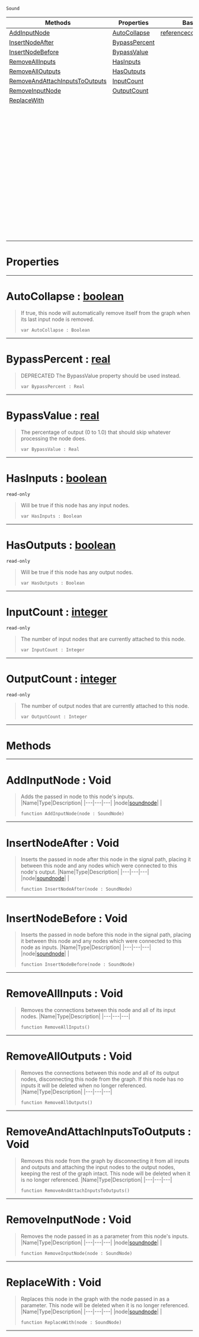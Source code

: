  `Sound`

|Methods|Properties|Base Classes|Derived Classes|
|---|---|---|---|
|[ AddInputNode](https://github.com/ZilchEngine/ZilchDocs/blob/master/code_reference/class_reference/soundnode.md#addinputnode-void)|[ AutoCollapse](https://github.com/ZilchEngine/ZilchDocs/blob/master/code_reference/class_reference/soundnode.md#autocollapse-zilch-engine)|[referencecountedeventobject](https://github.com/ZilchEngine/ZilchDocs/blob/master/code_reference/class_reference/referencecountedeventobject.md)|[additivesynthnode](https://github.com/ZilchEngine/ZilchDocs/blob/master/code_reference/class_reference/additivesynthnode.md)|
|[ InsertNodeAfter](https://github.com/ZilchEngine/ZilchDocs/blob/master/code_reference/class_reference/soundnode.md#insertnodeafter-void)|[ BypassPercent](https://github.com/ZilchEngine/ZilchDocs/blob/master/code_reference/class_reference/soundnode.md#bypasspercent-zilch-engin)| |[addnoisenode](https://github.com/ZilchEngine/ZilchDocs/blob/master/code_reference/class_reference/addnoisenode.md)|
|[ InsertNodeBefore](https://github.com/ZilchEngine/ZilchDocs/blob/master/code_reference/class_reference/soundnode.md#insertnodebefore-void)|[ BypassValue](https://github.com/ZilchEngine/ZilchDocs/blob/master/code_reference/class_reference/soundnode.md#bypassvalue-zilch-engine)| |[bandpassnode](https://github.com/ZilchEngine/ZilchDocs/blob/master/code_reference/class_reference/bandpassnode.md)|
|[ RemoveAllInputs](https://github.com/ZilchEngine/ZilchDocs/blob/master/code_reference/class_reference/soundnode.md#removeallinputs-void)|[ HasInputs](https://github.com/ZilchEngine/ZilchDocs/blob/master/code_reference/class_reference/soundnode.md#hasinputs-zilch-engine-do)| |[chorusnode](https://github.com/ZilchEngine/ZilchDocs/blob/master/code_reference/class_reference/chorusnode.md)|
|[ RemoveAllOutputs](https://github.com/ZilchEngine/ZilchDocs/blob/master/code_reference/class_reference/soundnode.md#removealloutputs-void)|[ HasOutputs](https://github.com/ZilchEngine/ZilchDocs/blob/master/code_reference/class_reference/soundnode.md#hasoutputs-zilch-engine-d)| |[compressornode](https://github.com/ZilchEngine/ZilchDocs/blob/master/code_reference/class_reference/compressornode.md)|
|[ RemoveAndAttachInputsToOutputs](https://github.com/ZilchEngine/ZilchDocs/blob/master/code_reference/class_reference/soundnode.md#removeandattachinputstoo)|[ InputCount](https://github.com/ZilchEngine/ZilchDocs/blob/master/code_reference/class_reference/soundnode.md#inputcount-zilch-engine-d)| |[customaudionode](https://github.com/ZilchEngine/ZilchDocs/blob/master/code_reference/class_reference/customaudionode.md)|
|[ RemoveInputNode](https://github.com/ZilchEngine/ZilchDocs/blob/master/code_reference/class_reference/soundnode.md#removeinputnode-void)|[ OutputCount](https://github.com/ZilchEngine/ZilchDocs/blob/master/code_reference/class_reference/soundnode.md#outputcount-zilch-engine)| |[delaynode](https://github.com/ZilchEngine/ZilchDocs/blob/master/code_reference/class_reference/delaynode.md)|
|[ ReplaceWith](https://github.com/ZilchEngine/ZilchDocs/blob/master/code_reference/class_reference/soundnode.md#replacewith-void)| | |[equalizernode](https://github.com/ZilchEngine/ZilchDocs/blob/master/code_reference/class_reference/equalizernode.md)|
| | | |[expandernode](https://github.com/ZilchEngine/ZilchDocs/blob/master/code_reference/class_reference/expandernode.md)|
| | | |[flangernode](https://github.com/ZilchEngine/ZilchDocs/blob/master/code_reference/class_reference/flangernode.md)|
| | | |[generatedwavenode](https://github.com/ZilchEngine/ZilchDocs/blob/master/code_reference/class_reference/generatedwavenode.md)|
| | | |[granularsynthnode](https://github.com/ZilchEngine/ZilchDocs/blob/master/code_reference/class_reference/granularsynthnode.md)|
| | | |[highpassnode](https://github.com/ZilchEngine/ZilchDocs/blob/master/code_reference/class_reference/highpassnode.md)|
| | | |[lowpassnode](https://github.com/ZilchEngine/ZilchDocs/blob/master/code_reference/class_reference/lowpassnode.md)|
| | | |[microphoneinputnode](https://github.com/ZilchEngine/ZilchDocs/blob/master/code_reference/class_reference/microphoneinputnode.md)|
| | | |[modulationnode](https://github.com/ZilchEngine/ZilchDocs/blob/master/code_reference/class_reference/modulationnode.md)|
| | | |[panningnode](https://github.com/ZilchEngine/ZilchDocs/blob/master/code_reference/class_reference/panningnode.md)|
| | | |[pitchnode](https://github.com/ZilchEngine/ZilchDocs/blob/master/code_reference/class_reference/pitchnode.md)|
| | | |[recordingnode](https://github.com/ZilchEngine/ZilchDocs/blob/master/code_reference/class_reference/recordingnode.md)|
| | | |[reverbnode](https://github.com/ZilchEngine/ZilchDocs/blob/master/code_reference/class_reference/reverbnode.md)|
| | | |[saveaudionode](https://github.com/ZilchEngine/ZilchDocs/blob/master/code_reference/class_reference/saveaudionode.md)|
| | | |[volumenode](https://github.com/ZilchEngine/ZilchDocs/blob/master/code_reference/class_reference/volumenode.md)|


 #  Properties


---  
 #  AutoCollapse : [boolean](https://github.com/ZilchEngine/ZilchDocs/blob/master/code_reference/nada_base_types/boolean.md)

> If true, this node will automatically remove itself from the graph when its last input node is removed.
> ``` lang=cpp, name=Nada
> var AutoCollapse : Boolean


---  
 #  BypassPercent : [real](https://github.com/ZilchEngine/ZilchDocs/blob/master/code_reference/nada_base_types/real.md)

> DEPRECATED The BypassValue property should be used instead.
> ``` lang=cpp, name=Nada
> var BypassPercent : Real


---  
 #  BypassValue : [real](https://github.com/ZilchEngine/ZilchDocs/blob/master/code_reference/nada_base_types/real.md)

> The percentage of output (0 to 1.0) that should skip whatever processing the node does.
> ``` lang=cpp, name=Nada
> var BypassValue : Real


---  
 #  HasInputs : [boolean](https://github.com/ZilchEngine/ZilchDocs/blob/master/code_reference/nada_base_types/boolean.md)

 `read-only`

> Will be true if this node has any input nodes.
> ``` lang=cpp, name=Nada
> var HasInputs : Boolean


---  
 #  HasOutputs : [boolean](https://github.com/ZilchEngine/ZilchDocs/blob/master/code_reference/nada_base_types/boolean.md)

 `read-only`

> Will be true if this node has any output nodes.
> ``` lang=cpp, name=Nada
> var HasOutputs : Boolean


---  
 #  InputCount : [integer](https://github.com/ZilchEngine/ZilchDocs/blob/master/code_reference/nada_base_types/integer.md)

 `read-only`

> The number of input nodes that are currently attached to this node.
> ``` lang=cpp, name=Nada
> var InputCount : Integer


---  
 #  OutputCount : [integer](https://github.com/ZilchEngine/ZilchDocs/blob/master/code_reference/nada_base_types/integer.md)

 `read-only`

> The number of output nodes that are currently attached to this node.
> ``` lang=cpp, name=Nada
> var OutputCount : Integer


---  
 #  Methods


---  
 #  AddInputNode : Void

> Adds the passed in node to this node's inputs.
> |Name|Type|Description|
> |---|---|---|
> |node|[soundnode](https://github.com/ZilchEngine/ZilchDocs/blob/master/code_reference/class_reference/soundnode.md)| |
> ``` lang=cpp, name=Nada
> function AddInputNode(node : SoundNode)
> ``` 


---  
 #  InsertNodeAfter : Void

> Inserts the passed in node after this node in the signal path, placing it between this node and any nodes which were connected to this node's output.
> |Name|Type|Description|
> |---|---|---|
> |node|[soundnode](https://github.com/ZilchEngine/ZilchDocs/blob/master/code_reference/class_reference/soundnode.md)| |
> ``` lang=cpp, name=Nada
> function InsertNodeAfter(node : SoundNode)
> ``` 


---  
 #  InsertNodeBefore : Void

> Inserts the passed in node before this node in the signal path, placing it between this node and any nodes which were connected to this node as inputs.
> |Name|Type|Description|
> |---|---|---|
> |node|[soundnode](https://github.com/ZilchEngine/ZilchDocs/blob/master/code_reference/class_reference/soundnode.md)| |
> ``` lang=cpp, name=Nada
> function InsertNodeBefore(node : SoundNode)
> ``` 


---  
 #  RemoveAllInputs : Void

> Removes the connections between this node and all of its input nodes.
> |Name|Type|Description|
> |---|---|---|
> ``` lang=cpp, name=Nada
> function RemoveAllInputs()
> ``` 


---  
 #  RemoveAllOutputs : Void

> Removes the connections between this node and all of its output nodes, disconnecting this node from the graph. If this node has no inputs it will be deleted when no longer referenced.
> |Name|Type|Description|
> |---|---|---|
> ``` lang=cpp, name=Nada
> function RemoveAllOutputs()
> ``` 


---  
 #  RemoveAndAttachInputsToOutputs : Void

> Removes this node from the graph by disconnecting it from all inputs and outputs and attaching the input nodes to the output nodes, keeping the rest of the graph intact. This node will be deleted when it is no longer referenced.
> |Name|Type|Description|
> |---|---|---|
> ``` lang=cpp, name=Nada
> function RemoveAndAttachInputsToOutputs()
> ``` 


---  
 #  RemoveInputNode : Void

> Removes the node passed in as a parameter from this node's inputs.
> |Name|Type|Description|
> |---|---|---|
> |node|[soundnode](https://github.com/ZilchEngine/ZilchDocs/blob/master/code_reference/class_reference/soundnode.md)| |
> ``` lang=cpp, name=Nada
> function RemoveInputNode(node : SoundNode)
> ``` 


---  
 #  ReplaceWith : Void

> Replaces this node in the graph with the node passed in as a parameter. This node will be deleted when it is no longer referenced.
> |Name|Type|Description|
> |---|---|---|
> |node|[soundnode](https://github.com/ZilchEngine/ZilchDocs/blob/master/code_reference/class_reference/soundnode.md)| |
> ``` lang=cpp, name=Nada
> function ReplaceWith(node : SoundNode)
> ``` 


---  
 

 
